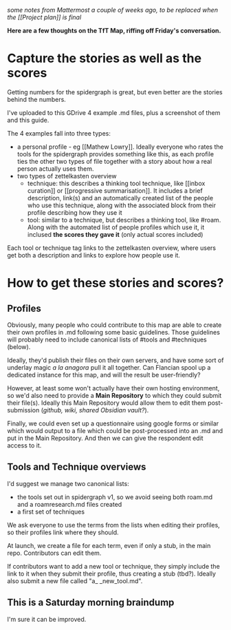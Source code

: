 *some notes from Mattermost a couple of weeks ago, to be replaced when the [[Project plan]] is final*

**Here are a few thoughts on the TfT Map, riffing off Friday's conversation.**

# Capture the stories as well as the scores

Getting numbers for the spidergraph is great, but even better are the stories behind the numbers.

I've uploaded to this GDrive 4 example .md files, plus a screenshot of them and this guide. 

The 4 examples fall into three types:
* a personal profile - eg [[Mathew Lowry]]. Ideally everyone who rates the tools for the spidergraph provides something like this,  as each profile ties the other two types of file together with a story about how a real person actually uses them. 
* two types of zettelkasten overview
	* technique: this describes a thinking tool technique, like [[inbox curation]] or [[progressive summarisation]]. It includes a brief description, link(s) and an automatically created list of the people who use this technique, along with the associated block from their profile describing how they use it
	* tool: similar to a technique, but describes a thinking tool, like #roam. Along with the automated list of people profiles which use it, it inclused **the scores they gave it** (only actual scores included)

Each tool or technique tag links to the zettelkasten overview, where users get both a description and links to explore how people use it.
 
# How to get these stories and scores? 

## Profiles
Obviously, many people who could contribute to this map are able to create their own profiles in .md following some basic guidelines. Those guidelines will probably need to include canonical lists of #tools and #techniques (below).

Ideally, they'd publish their files on their own servers, and have some sort of underlay magic *a la anagora* pull it all together. Can Flancian spool up a dedicated instance for this map, and will the  result be user-friendly?

However, at least some won't actually have their own hosting environment, so we'd also need to provide a **Main Repository** to which they could submit their file(s). Ideally this Main Repository would allow them to edit them post-submission (*github, wiki, shared Obsidian vault?*).

Finally, we could even set up a questionnaire using google forms or similar which would output to a file which could be post-processed into an .md and put in the Main Repository. And then we can give the respondent edit access to it.

## Tools and Technique overviews
I'd suggest we manage two canonical lists:
* the tools set out in spidergraph v1, so we avoid seeing  both roam.md and a roamresearch.md files created
* a first set of techniques

We ask everyone to use the terms from the lists when editing their profiles, so their profiles link where they should. 

At launch, we create a file for each term, even if only a stub, in the main repo.  Contributors can edit them.

If contributors want to add a new tool or technique, they simply include the link to it when they submit their profile, thus creating a stub (tbd?). Ideally also submit a new file called "a_ _new_tool.md".

## This is a Saturday morning braindump
I'm sure it can be improved.


